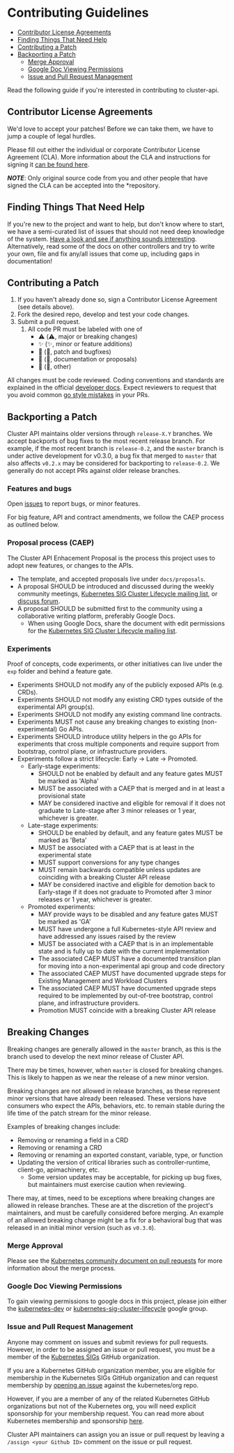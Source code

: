 # Contributing Guidelines
<!-- START doctoc generated TOC please keep comment here to allow auto update -->
<!-- DON'T EDIT THIS SECTION, INSTEAD RE-RUN doctoc TO UPDATE -->


- [Contributor License Agreements](#contributor-license-agreements)
- [Finding Things That Need Help](#finding-things-that-need-help)
- [Contributing a Patch](#contributing-a-patch)
- [Backporting a Patch](#backporting-a-patch)
  - [Merge Approval](#merge-approval)
  - [Google Doc Viewing Permissions](#google-doc-viewing-permissions)
  - [Issue and Pull Request Management](#issue-and-pull-request-management)

<!-- END doctoc generated TOC please keep comment here to allow auto update -->

Read the following guide if you're interested in contributing to cluster-api.

## Contributor License Agreements

We'd love to accept your patches! Before we can take them, we have to jump a couple of legal hurdles.

Please fill out either the individual or corporate Contributor License Agreement (CLA). More information about the CLA
and instructions for signing it [can be found here](https://github.com/kubernetes/community/blob/master/CLA.md).

***NOTE***: Only original source code from you and other people that have signed the CLA can be accepted into the
*repository.

## Finding Things That Need Help

If you're new to the project and want to help, but don't know where to start, we have a semi-curated list of issues that
should not need deep knowledge of the system. [Have a look and see if anything sounds
interesting](https://github.com/kubernetes-sigs/cluster-api/issues?q=is%3Aopen+is%3Aissue+label%3A%22good+first+issue%22).
Alternatively, read some of the docs on other controllers and try to write your own, file and fix any/all issues that
come up, including gaps in documentation!

## Contributing a Patch

1. If you haven't already done so, sign a Contributor License Agreement (see details above).
1. Fork the desired repo, develop and test your code changes.
1. Submit a pull request.
    1. All code PR must be labeled with one of
        - ⚠️ (:warning:, major or breaking changes)
        - ✨ (:sparkles:, minor or feature additions)
        - 🐛 (:bug:, patch and bugfixes)
        - 📖 (:book:, documentation or proposals)
        - 🏃 (:running:, other)

All changes must be code reviewed. Coding conventions and standards are explained in the official [developer
docs](https://github.com/kubernetes/community/tree/master/contributors/devel). Expect reviewers to request that you
avoid common [go style mistakes](https://github.com/golang/go/wiki/CodeReviewComments) in your PRs.

## Backporting a Patch

Cluster API maintains older versions through `release-X.Y` branches. We accept backports of bug fixes to the most recent
release branch. For example, if the most recent branch is `release-0.2`, and the `master` branch is under active
development for v0.3.0, a bug fix that merged to `master` that also affects `v0.2.x` may be considered for backporting
to `release-0.2`. We generally do not accept PRs against older release branches.

### Features and bugs

Open [issues](https://github.com/kubernetes-sigs/cluster-api/issues/new/choose) to report bugs, or minor features.

For big feature, API and contract amendments, we follow the CAEP process as outlined below.

### Proposal process (CAEP)

The Cluster API Enhacement Proposal is the process this project uses to adopt new features, or changes to the APIs.

- The template, and accepted proposals live under `docs/proposals`.
- A proposal SHOULD be introduced and discussed during the weekly community meetings,
  [Kubernetes SIG Cluster Lifecycle mailing list](https://groups.google.com/forum/#!forum/kubernetes-sig-cluster-lifecycle),
  or [discuss forum](https://discuss.kubernetes.io/c/contributors/cluster-api/).
- A proposal SHOULD be submitted first to the community using a collaborative writing platform, preferably Google Docs.
  - When using Google Docs, share the document with edit permissions for the [Kubernetes SIG Cluster Lifecycle mailing list](https://groups.google.com/forum/#!forum/kubernetes-sig-cluster-lifecycle).

### Experiments

Proof of concepts, code experiments, or other initiatives can live under the `exp` folder and behind a feature gate.

- Experiments SHOULD not modify any of the publicly exposed APIs (e.g. CRDs).
- Experiments SHOULD not modify any existing CRD types outside of the experimental API group(s).
- Experiments SHOULD not modify any existing command line contracts.
- Experiments MUST not cause any breaking changes to existing (non-experimental) Go APIs.
- Experiments SHOULD introduce utility helpers in the go APIs for experiments that cross multiple components
  and require support from bootstrap, control plane, or infrastructure providers.
- Experiments follow a strict lifecycle: Early -> Late -> Promoted.
  - Early-stage experiments:
    - SHOULD not be enabled by default and any feature gates MUST be marked as 'Alpha' 
    - MUST be associated with a CAEP that is merged and in at least a provisional state
    - MAY be considered inactive and eligible for removal if it does not graduate to Late-stage after 3 minor releases or 1 year, whichever is greater.
  - Late-stage experiments:
    - SHOULD be enabled by default, and any feature gates MUST be marked as 'Beta'
    - MUST be associated with a CAEP that is at least in the experimental state
    - MUST support conversions for any type changes
    - MUST remain backwards compatible unless updates are coinciding with a breaking Cluster API release
    - MAY be considered inactive and eligible for demotion back to Early-stage if it does not graduate to Promoted after 3 minor releases or 1 year, whichever is greater.
  - Promoted experiments:
    - MAY provide ways to be disabled and any feature gates MUST be marked as 'GA'
    - MUST have undergone a full Kubernetes-style API review and have addressed any issues raised by the review
    - MUST be associated with a CAEP that is in an implementable state and is fully up to date with the current implementation
    - The associated CAEP MUST have a documented transition plan for moving into a non-experimental api group and code directory
    - The associated CAEP MUST have documented upgrade steps for Existing Management and Workload Clusters
    - The associated CAEP MUST have documented upgrade steps required to be implemented by out-of-tree bootstrap, control plane, and infrastructure providers.
    - Promotion MUST coincide with a breaking Cluster API release

## Breaking Changes

Breaking changes are generally allowed in the `master` branch, as this is the branch used to develop the next minor
release of Cluster API.

There may be times, however, when `master` is closed for breaking changes. This is likely to happen as we near the
release of a new minor version.

Breaking changes are not allowed in release branches, as these represent minor versions that have already been released.
These versions have consumers who expect the APIs, behaviors, etc. to remain stable during the life time of the patch
stream for the minor release.

Examples of breaking changes include:

- Removing or renaming a field in a CRD
- Removing or renaming a CRD
- Removing or renaming an exported constant, variable, type, or function
- Updating the version of critical libraries such as controller-runtime, client-go, apimachinery, etc.
    - Some version updates may be acceptable, for picking up bug fixes, but maintainers must exercise caution when
      reviewing.

There may, at times, need to be exceptions where breaking changes are allowed in release branches. These are at the
discretion of the project's maintainers, and must be carefully considered before merging. An example of an allowed
breaking change might be a fix for a behavioral bug that was released in an initial minor version (such as `v0.3.0`).

### Merge Approval

Please see the [Kubernetes community document on pull
requests](https://git.k8s.io/community/contributors/guide/pull-requests.md) for more information about the merge
process.

### Google Doc Viewing Permissions

To gain viewing permissions to google docs in this project, please join either the
[kubernetes-dev](https://groups.google.com/forum/#!forum/kubernetes-dev) or
[kubernetes-sig-cluster-lifecycle](https://groups.google.com/forum/#!forum/kubernetes-sig-cluster-lifecycle) google
group.

### Issue and Pull Request Management

Anyone may comment on issues and submit reviews for pull requests. However, in order to be assigned an issue or pull
request, you must be a member of the [Kubernetes SIGs](https://github.com/kubernetes-sigs) GitHub organization.

If you are a Kubernetes GitHub organization member, you are eligible for membership in the Kubernetes SIGs GitHub
organization and can request membership by [opening an
issue](https://github.com/kubernetes/org/issues/new?template=membership.md&title=REQUEST%3A%20New%20membership%20for%20%3Cyour-GH-handle%3E)
against the kubernetes/org repo.

However, if you are a member of any of the related Kubernetes GitHub organizations but not of the Kubernetes org, you
will need explicit sponsorship for your membership request. You can read more about Kubernetes membership and
sponsorship [here](https://github.com/kubernetes/community/blob/master/community-membership.md).

Cluster API maintainers can assign you an issue or pull request by leaving a `/assign <your Github ID>` comment on the
issue or pull request.
